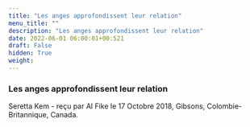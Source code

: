 ```yaml
---
title: "Les anges approfondissent leur relation"
menu_title: ""
description: "Les anges approfondissent leur relation"
date: 2022-06-01 06:00:01+00:521
draft: False
hidden: True
weight:
---
```

### Les anges approfondissent leur relation

Seretta Kem - reçu par Al Fike le 17 Octobre 2018, Gibsons, Colombie-Britannique, Canada.



